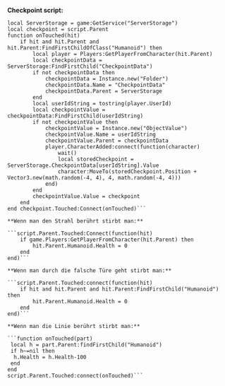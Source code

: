**Checkpoint script:**
```local Players = game:GetService("Players")
local ServerStorage = game:GetService("ServerStorage")
local checkpoint = script.Parent
function onTouched(hit)
	if hit and hit.Parent and hit.Parent:FindFirstChildOfClass("Humanoid") then
		local player = Players:GetPlayerFromCharacter(hit.Parent)
		local checkpointData = ServerStorage:FindFirstChild("CheckpointData")
		if not checkpointData then
			checkpointData = Instance.new("Folder")
			checkpointData.Name = "CheckpointData"
			checkpointData.Parent = ServerStorage
		end
		local userIdString = tostring(player.UserId)
		local checkpointValue = checkpointData:FindFirstChild(userIdString)
		if not checkpointValue then
			checkpointValue = Instance.new("ObjectValue")
			checkpointValue.Name = userIdString
			checkpointValue.Parent = checkpointData
			player.CharacterAdded:connect(function(character)
				wait()
				local storedCheckpoint = ServerStorage.CheckpointData[userIdString].Value
				character:MoveTo(storedCheckpoint.Position + Vector3.new(math.random(-4, 4), 4, math.random(-4, 4)))
			end)
		end
		checkpointValue.Value = checkpoint
	end
end checkpoint.Touched:Connect(onTouched)```

**Wenn man den Strahl berührt stirbt man:**

```script.Parent.Touched:Connect(function(hit)
	if game.Players:GetPlayerFromCharacter(hit.Parent) then
		hit.Parent.Humanoid.Health = 0		
	end
end)```

**Wenn man durch die falsche Türe geht stirbt man:**

```script.Parent.Touched:connect(function(hit)
	if hit and hit.Parent and hit.Parent:FindFirstChild("Humanoid") then
		hit.Parent.Humanoid.Health = 0
	end
end)```

**Wenn man die Linie berührt stirbt man:**

```function onTouched(part)
 local h = part.Parent:findFirstChild("Humanoid")
 if h~=nil then
  h.Health = h.Health-100
 end
end
script.Parent.Touched:connect(onTouched)```
